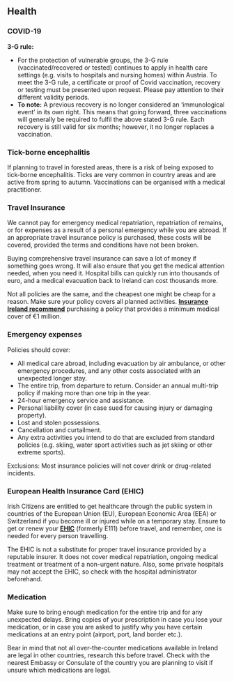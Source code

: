 ## Health

### **COVID-19**

**3-G rule:**

* For the protection of vulnerable groups, the 3-G rule (vaccinated/recovered or tested) continues to apply in health care settings (e.g. visits to hospitals and nursing homes) within Austria. To meet the 3-G rule, a certificate or proof of Covid vaccination, recovery or testing must be presented upon request. Please pay attention to their different validity periods.
* **To note:** A previous recovery is no longer considered an ‘immunological event’ in its own right. This means that going forward, three vaccinations will generally be required to fulfil the above stated 3-G rule. Each recovery is still valid for six months; however, it no longer replaces a vaccination.

### **Tick-borne encephalitis**

If planning to travel in forested areas, there is a risk of being exposed to tick-borne encephalitis. Ticks are very common in country areas and are active from spring to autumn. Vaccinations can be organised with a medical practitioner.

### **Travel Insurance**

We cannot pay for emergency medical repatriation, repatriation of remains, or for expenses as a result of a personal emergency while you are abroad. If an appropriate travel insurance policy is purchased, these costs will be covered, provided the terms and conditions have not been broken.

Buying comprehensive travel insurance can save a lot of money if something goes wrong. It will also ensure that you get the medical attention needed, when you need it. Hospital bills can quickly run into thousands of euro, and a medical evacuation back to Ireland can cost thousands more.

Not all policies are the same, and the cheapest one might be cheap for a reason. Make sure your policy covers all planned activities. [**Insurance Ireland recommend**](http://www.insuranceireland.eu/consumer-information/general-non-life-insurance/travel) purchasing a policy that provides a minimum medical cover of €1 million.

### **Emergency expenses**

Policies should cover:

* All medical care abroad, including evacuation by air ambulance, or other emergency procedures, and any other costs associated with an unexpected longer stay.
* The entire trip, from departure to return. Consider an annual multi-trip policy if making more than one trip in the year.
* 24-hour emergency service and assistance.
* Personal liability cover (in case sued for causing injury or damaging property).
* Lost and stolen possessions.
* Cancellation and curtailment.
* Any extra activities you intend to do that are excluded from standard policies (e.g. skiing, water sport activities such as jet skiing or other extreme sports).

Exclusions: Most insurance policies will not cover drink or drug-related incidents.

### **European Health Insurance Card (EHIC)**

Irish Citizens are entitled to get healthcare through the public system in countries of the European Union (EU), European Economic Area (EEA) or Switzerland if you become ill or injured while on a temporary stay. Ensure to get or renew your [**EHIC**](http://www.hse.ie/eng/services/list/1/schemes/EHIC/apply/) (formerly E111) before travel, and remember, one is needed for every person travelling.

The EHIC is not a substitute for proper travel insurance provided by a reputable insurer. It does not cover medical repatriation, ongoing medical treatment or treatment of a non-urgent nature. Also, some private hospitals may not accept the EHIC, so check with the hospital administrator beforehand.

### **Medication**

Make sure to bring enough medication for the entire trip and for any unexpected delays. Bring copies of your prescription in case you lose your medication, or in case you are asked to justify why you have certain medications at an entry point (airport, port, land border etc.).

Bear in mind that not all over-the-counter medications available in Ireland are legal in other countries, research this before travel. Check with the nearest Embassy or Consulate of the country you are planning to visit if unsure which medications are legal.